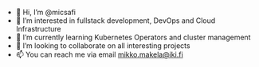 - 👋 Hi, I’m @micsafi
- 👀 I’m interested in fullstack development, DevOps and Cloud Infrastructure
- 🌱 I’m currently learning Kubernetes Operators and cluster management
- 💞️ I’m looking to collaborate on all interesting projects
- 📫 You can reach me via email mikko.makela@iki.fi

<!---
micsafi/micsafi is a ✨ special ✨ repository because its `README.md` (this file) appears on your GitHub profile.
You can click the Preview link to take a look at your changes.
--->
